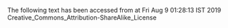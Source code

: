 The following text has been accessed from at Fri Aug 9 01:28:13 IST 2019
Creative_Commons_Attribution-ShareAlike_License
